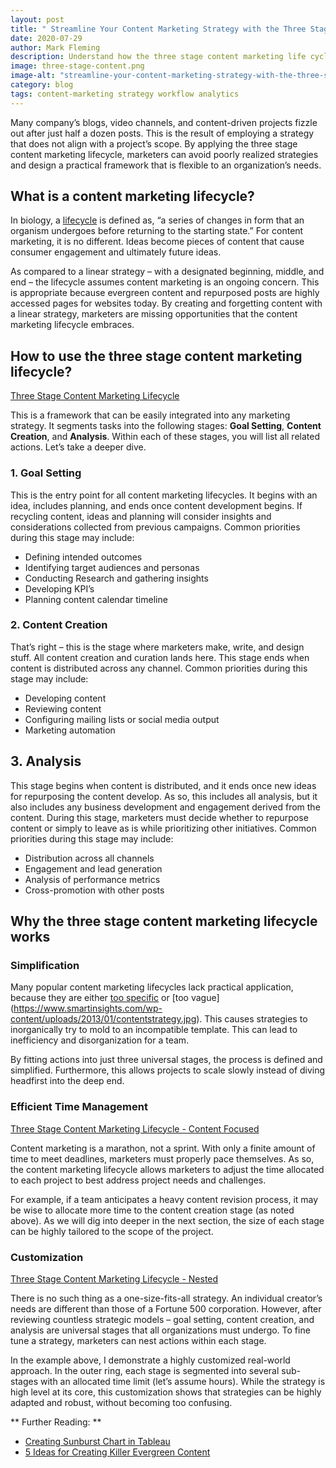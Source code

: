 ```yaml
---
layout: post
title: " Streamline Your Content Marketing Strategy with the Three Stage Lifecycle"
date: 2020-07-29
author: Mark Fleming
description: Understand how the three stage content marketing life cycle can simplify and improve any business’s content marketing strategy.
image: three-stage-content.png
image-alt: "streamline-your-content-marketing-strategy-with-the-three-stage-lifecycle"
category: blog
tags: content-marketing strategy workflow analytics
---
```


Many company’s blogs, video channels, and content-driven projects fizzle out after just half a dozen posts. This is the result of employing a strategy that does not align with a project’s scope. By applying the three stage content marketing lifecycle, marketers can avoid poorly realized strategies and design a practical framework that is flexible to an organization’s needs.

## What is a content marketing lifecycle?

In biology, a [lifecycle]( https://en.wikipedia.org/wiki/Biological_life_cycle) is defined as, “a series of changes in form that an organism undergoes before returning to the starting state.” For content marketing, it is no different. Ideas become pieces of content that cause consumer engagement and ultimately future ideas.

As compared to a linear strategy – with a designated beginning, middle, and end – the lifecycle assumes content marketing is an ongoing concern. This is appropriate because evergreen content and repurposed posts are highly accessed pages for websites today. By creating and forgetting content with a linear strategy, marketers are missing opportunities that the content marketing lifecycle embraces.

## How to use the three stage content marketing lifecycle?

[Three Stage Content Marketing Lifecycle]( content-balanced.png)

This is a framework that can be easily integrated into any marketing strategy. It segments tasks into the following stages: **Goal Setting**, **Content Creation**, and **Analysis**. Within each of these stages, you will list all related actions. Let’s take a deeper dive.

### 1. Goal Setting

This is the entry point for all content marketing lifecycles. It begins with an idea, includes planning, and ends once content development begins. If recycling content, ideas and planning will consider insights and considerations collected from previous campaigns. Common priorities during this stage may include:

* Defining intended outcomes
* Identifying target audiences and personas
* Conducting Research and gathering insights
* Developing KPI’s
* Planning content calendar timeline

### 2. Content Creation

That’s right – this is the stage where marketers make, write, and design stuff. All content creation and curation lands here. This stage ends when content is distributed across any channel. Common priorities during this stage may include:

* Developing content
* Reviewing content
* Configuring mailing lists or social media output
* Marketing automation

## 3. Analysis

This stage begins when content is distributed, and it ends once new ideas for repurposing the content develop. As so, this includes all analysis, but it also includes any business development and engagement derived from the content. During this stage, marketers must decide whether to repurpose content or simply to leave as is while prioritizing other initiatives. Common priorities during this stage may include:

* Distribution across all channels
* Engagement and lead generation
* Analysis of performance metrics
* Cross-promotion with other posts

## Why the three stage content marketing lifecycle works

### Simplification

Many popular content marketing lifecycles lack practical application, because they are either [too specific]( https://www.i-scoop.eu/wp-content/uploads/2014/01/Typical-elements-of-a-content-marketing-strategy-%E2%80%93-source-Media-Crush1.png) or [too vague] (https://www.smartinsights.com/wp-content/uploads/2013/01/contentstrategy.jpg). This causes strategies to inorganically try to mold to an incompatible template. This can lead to inefficiency and disorganization for a team.

By fitting actions into just three universal stages, the process is defined and simplified. Furthermore, this allows projects to scale slowly instead of diving headfirst into the deep end.

### Efficient Time Management

[Three Stage Content Marketing Lifecycle - Content Focused](content-focused.png)

Content marketing is a marathon, not a sprint. With only a finite amount of time to meet deadlines, marketers must properly pace themselves. As so, the content marketing lifecycle allows marketers to adjust the time allocated to each project to best address project needs and challenges.

For example, if a team anticipates a heavy content revision process, it may be wise to allocate more time to the content creation stage (as noted above). As we will dig into deeper in the next section, the size of each stage can be highly tailored to the scope of the project.

### Customization 

[Three Stage Content Marketing Lifecycle - Nested](nested.png)

There is no such thing as a one-size-fits-all strategy. An individual creator’s needs are different than those of a Fortune 500 corporation. However, after reviewing countless strategic models –  goal setting, content creation, and analysis are universal stages that all organizations must undergo. To fine tune a strategy, marketers can nest actions within each stage.

In the example above, I demonstrate a highly customized real-world approach. In the outer ring, each stage is segmented into several sub-stages with an allocated time limit (let’s assume hours). While the strategy is high level at its core, this customization shows that strategies can be highly adapted and robust, without becoming too confusing.

** Further Reading: **

* [Creating Sunburst Chart in Tableau]( https://www.youtube.com/watch?v=goIAKkk-eFE)
* [5 Ideas for Creating Killer Evergreen Content]( https://blog.hubspot.com/insiders/creating-evergreen-content)
